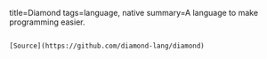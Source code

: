 title=Diamond
tags=language, native
summary=A language to make programming easier.
~~~~~~

[Source](https://github.com/diamond-lang/diamond)

